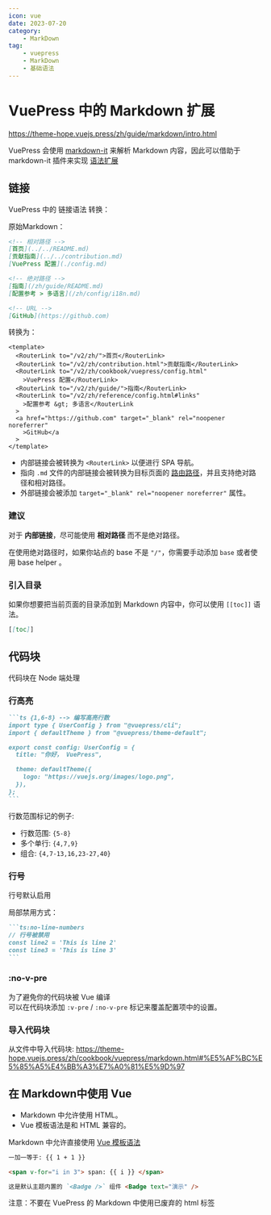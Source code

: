 ```yaml
---
icon: vue
date: 2023-07-20
category: 
    - MarkDown
tag: 
    - vuepress
    - MarkDown
    - 基础语法
---
```

# VuePress 中的 Markdown 扩展

https://theme-hope.vuejs.press/zh/guide/markdown/intro.html

VuePress 会使用 [markdown-it](https://github.com/markdown-it/markdown-it) 来解析 Markdown 内容，因此可以借助于 markdown-it 插件来实现 [语法扩展](https://github.com/markdown-it/markdown-it#syntax-extensions) 



##  链接

VuePress 中的 链接语法 转换：

原始Markdown：

```markdown
<!-- 相对路径 -->
[首页](../../README.md)  
[贡献指南](../../contribution.md)  
[VuePress 配置](./config.md)

<!-- 绝对路径 -->
[指南](/zh/guide/README.md)  
[配置参考 > 多语言](/zh/config/i18n.md)

<!-- URL -->
[GitHub](https://github.com)
```

转换为：

```vue
<template>
  <RouterLink to="/v2/zh/">首页</RouterLink>
  <RouterLink to="/v2/zh/contribution.html">贡献指南</RouterLink>
  <RouterLink to="/v2/zh/cookbook/vuepress/config.html"
    >VuePress 配置</RouterLink>
  <RouterLink to="/v2/zh/guide/">指南</RouterLink>
  <RouterLink to="/v2/zh/reference/config.html#links"
    >配置参考 &gt; 多语言</RouterLink
  >
  <a href="https://github.com" target="_blank" rel="noopener noreferrer"
    >GitHub</a
  >
</template>
```

- 内部链接会被转换为 `<RouterLink>` 以便进行 SPA 导航。
- 指向 `.md` 文件的内部链接会被转换为目标页面的 [路由路径](https://theme-hope.vuejs.press/zh/cookbook/vuepress/page.html#路由)，并且支持绝对路径和相对路径。
- 外部链接会被添加 `target="_blank" rel="noopener noreferrer"` 属性。

### 建议

对于 **内部链接**，尽可能使用 **相对路径** 而不是绝对路径。

在使用绝对路径时，如果你站点的 base 不是 `"/"`，你需要手动添加 `base` 或者使用  base helper 。

### 引入目录

如果你想要把当前页面的目录添加到 Markdown 内容中，你可以使用 `[[toc]]` 语法。

```markdown
[[toc]]
```

## 代码块

代码块在 Node 端处理

### 行高亮

~~~markdown
```ts {1,6-8} --> 编写高亮行数
import type { UserConfig } from "@vuepress/cli";
import { defaultTheme } from "@vuepress/theme-default";

export const config: UserConfig = {
  title: "你好， VuePress",

  theme: defaultTheme({
    logo: "https://vuejs.org/images/logo.png",
  }),
};
```

~~~

行数范围标记的例子:

- 行数范围: `{5-8}`
- 多个单行: `{4,7,9}`
- 组合: `{4,7-13,16,23-27,40}`

### 行号

行号默认启用

局部禁用方式：

~~~markdown
```ts:no-line-numbers
// 行号被禁用
const line2 = 'This is line 2'
const line3 = 'This is line 3'
```
~~~

### :no-v-pre

为了避免你的代码块被 Vue 编译  
可以在代码块添加 `:v-pre` / `:no-v-pre` 标记来覆盖配置项中的设置。

### 导入代码块

从文件中导入代码块: https://theme-hope.vuejs.press/zh/cookbook/vuepress/markdown.html#%E5%AF%BC%E5%85%A5%E4%BB%A3%E7%A0%81%E5%9D%97

## 在 Markdown中使用 Vue

- Markdown 中允许使用 HTML。
- Vue 模板语法是和 HTML 兼容的。

 Markdown 中允许直接使用 [Vue 模板语法](https://v3.vuejs.org/guide/template-syntax.html)

```markdown
一加一等于: {{ 1 + 1 }}

<span v-for="i in 3"> span: {{ i }} </span>

这是默认主题内置的 `<Badge />` 组件 <Badge text="演示" />
```

注意：不要在 VuePress 的 Markdown 中使用已废弃的 html 标签